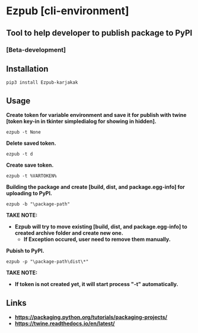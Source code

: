 # Ezpub [cli-environment]
## Tool to help developer to publish package to PyPI
### [Beta-development]

## Installation
```
pip3 install Ezpub-karjakak
```
## Usage
**Create token for variable environment and save it for publish with twine [token key-in in tkinter simpledialog for showing in hidden].**
```
ezpub -t None
```
**Delete saved token.**
```
ezpub -t d
```
**Create save token.**
```
ezpub -t %VARTOKEN%
```
**Building the package and create [build, dist, and package.egg-info] for uploading to PyPI.**  
```
ezpub -b "\package-path"
```
**TAKE NOTE:**
* **Ezpub will try to move existing [build, dist, and package.egg-info] to created archive folder and create new one.**
    * **If Exception occured, user need to remove them manually.**   

**Pubish to PyPI.**
```
ezpub -p "\package-path\dist\*"
```
**TAKE NOTE:**
* **If token is not created yet, it will start process "-t" automatically.**

## Links
* **https://packaging.python.org/tutorials/packaging-projects/**
* **https://twine.readthedocs.io/en/latest/**